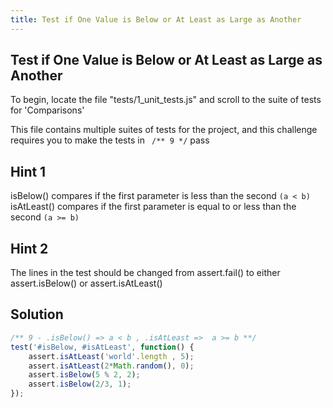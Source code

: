 ```yaml
---
title: Test if One Value is Below or At Least as Large as Another
---
```

## Test if One Value is Below or At Least as Large as Another

To begin, locate the file "tests/1_unit_tests.js" and scroll to the suite of tests for 'Comparisons'

This file contains multiple suites of tests for the project, and this challenge requires you to make the tests in ``` /** 9 */``` pass

## Hint 1

isBelow() compares if the first parameter is less than the second ```(a < b)```
isAtLeast() compares if the first parameter is equal to or less than the second ```(a >= b)```

## Hint 2

The lines in the test should be changed from assert.fail() to either assert.isBelow() or assert.isAtLeast()

## Solution
```js
/** 9 - .isBelow() => a < b , .isAtLeast =>  a >= b **/
test('#isBelow, #isAtLeast', function() {
    assert.isAtLeast('world'.length , 5);
    assert.isAtLeast(2*Math.random(), 0);
    assert.isBelow(5 % 2, 2);
    assert.isBelow(2/3, 1);
});
```